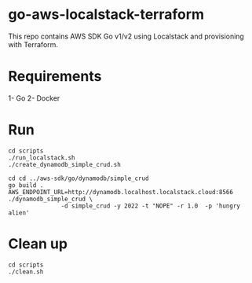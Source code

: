 # go-aws-localstack-terraform
This repo contains AWS SDK Go v1/v2 using Localstack and provisioning with Terraform.

# Requirements
1- Go
2- Docker


# Run
```
cd scripts
./run_localstack.sh
./create_dynamodb_simple_crud.sh

cd cd ../aws-sdk/go/dynamodb/simple_crud 
go build .
AWS_ENDPOINT_URL=http://dynamodb.localhost.localstack.cloud:8566 ./dynamodb_simple_crud \
               -d simple_crud -y 2022 -t "NOPE" -r 1.0  -p 'hungry alien'

```

# Clean up
```
cd scripts
./clean.sh
```
